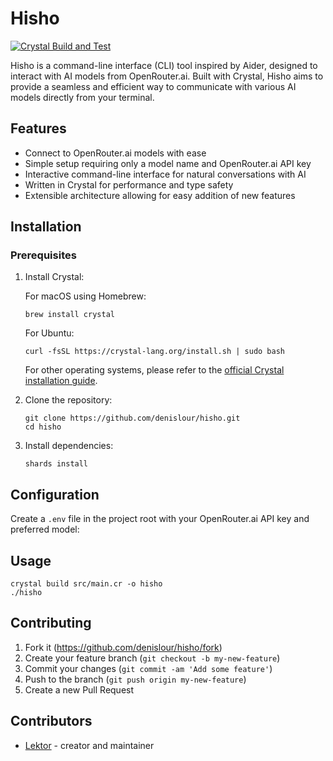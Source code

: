 # Hisho

[![Crystal Build and Test](https://github.com/denislour/hisho/actions/workflows/crystal.yml/badge.svg)](https://github.com/denislour/hisho/actions/workflows/crystal.yml)

Hisho is a command-line interface (CLI) tool inspired by Aider, designed to interact with AI models from OpenRouter.ai. Built with Crystal, Hisho aims to provide a seamless and efficient way to communicate with various AI models directly from your terminal.

## Features

- Connect to OpenRouter.ai models with ease
- Simple setup requiring only a model name and OpenRouter.ai API key
- Interactive command-line interface for natural conversations with AI
- Written in Crystal for performance and type safety
- Extensible architecture allowing for easy addition of new features

## Installation

### Prerequisites

1. Install Crystal:

   For macOS using Homebrew:

   ```
   brew install crystal
   ```

   For Ubuntu:

   ```
   curl -fsSL https://crystal-lang.org/install.sh | sudo bash
   ```

   For other operating systems, please refer to the [official Crystal installation guide](https://crystal-lang.org/install/).

2. Clone the repository:

   ```
   git clone https://github.com/denislour/hisho.git
   cd hisho
   ```

3. Install dependencies:
   ```
   shards install
   ```

## Configuration

Create a `.env` file in the project root with your OpenRouter.ai API key and preferred model:

## Usage

```
crystal build src/main.cr -o hisho
./hisho
```

## Contributing

1. Fork it (<https://github.com/denislour/hisho/fork>)
2. Create your feature branch (`git checkout -b my-new-feature`)
3. Commit your changes (`git commit -am 'Add some feature'`)
4. Push to the branch (`git push origin my-new-feature`)
5. Create a new Pull Request

## Contributors

- [Lektor](https://github.com/your-github-user) - creator and maintainer
